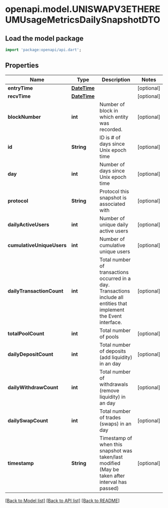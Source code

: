 # openapi.model.UNISWAPV3ETHEREUMUsageMetricsDailySnapshotDTO

## Load the model package
```dart
import 'package:openapi/api.dart';
```

## Properties
Name | Type | Description | Notes
------------ | ------------- | ------------- | -------------
**entryTime** | [**DateTime**](DateTime.md) |  | [optional] 
**recvTime** | [**DateTime**](DateTime.md) |  | [optional] 
**blockNumber** | **int** | Number of block in which entity was recorded. | [optional] 
**id** | **String** | ID is # of days since Unix epoch time | [optional] 
**day** | **int** | Number of days since Unix epoch time | [optional] 
**protocol** | **String** | Protocol this snapshot is associated with | [optional] 
**dailyActiveUsers** | **int** | Number of unique daily active users | [optional] 
**cumulativeUniqueUsers** | **int** | Number of cumulative unique users | [optional] 
**dailyTransactionCount** | **int** | Total number of transactions occurred in a day. Transactions include all entities that implement the Event interface. | [optional] 
**totalPoolCount** | **int** | Total number of pools | [optional] 
**dailyDepositCount** | **int** | Total number of deposits (add liquidity) in an day | [optional] 
**dailyWithdrawCount** | **int** | Total number of withdrawals (remove liquidity) in an day | [optional] 
**dailySwapCount** | **int** | Total number of trades (swaps) in an day | [optional] 
**timestamp** | **String** | Timestamp of when this snapshot was taken/last modified (May be taken after interval has passed) | [optional] 

[[Back to Model list]](../README.md#documentation-for-models) [[Back to API list]](../README.md#documentation-for-api-endpoints) [[Back to README]](../README.md)


